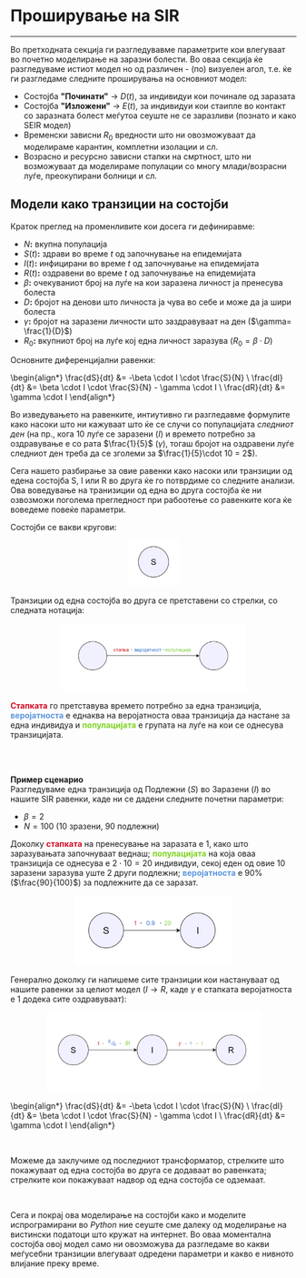 # Проширување на SIR 
*** 

Во претходната секција ги разгледувавме параметрите кои влегуваат во почетно моделирање на заразни болести. Во оваа секција ќе разгледуваме истиот модел но од различен - (по) визуелен агол, т.е. ќе ги разгледаме следните проширувања на основниот модел: 

 - Состојба **"Починати"** &#x2192; $D(t)$, за индивидуи кои починале од заразата 
 - Состојба **"Изложени"** &#x2192; $E(t)$, за индивидуи кои стаипле во контакт со заразната болест меѓутоа сеуште не се заразливи (познато и како SEIR модел) 
 - Временски зависни $R_0$ вредности што ни овозможуваат да моделираме карантин, комплетни изолации и сл. 
 - Возрасно и ресурсно зависни стапки на смртност, што ни возможуваат да моделираме популации со многу млади/возрасни луѓе, преокупирани болници и сл. 
 
## Модели како транзиции на состојби 
Краток преглед на променливите кои досега ги дефиниравме: 
- $N$**:** вкупна популација 
- $S(t)$**:** здрави во време $t$ од започнување на епидемијата 
- $I(t)$**:** инфицирани во време $t$ од започнување на епидемијата 
- $R(t)$**:** оздравени во време $t$ од започнување на епидемијата 
- $\beta$**:** очекуваниот број на луѓе на кои заразена личност ја пренесува болеста
- $D$**:** бројот на денови што личноста ја чува во себе и може да ја шири болеста
- $\gamma$**:** бројот на заразени личности што заздравуваат на ден ($\gamma= \frac{1}{D}$)
- $R_{0}$**:** вкупниот број на луѓе кој една личност заразува ($R_{0}=\beta \cdot D$)

Основните диференцијални равенки: 

\begin{align*}
\frac{dS}{dt} &= -\beta \cdot I \cdot \frac{S}{N} \\
\frac{dI}{dt} &= \beta \cdot I \cdot \frac{S}{N} - \gamma \cdot I \\
\frac{dR}{dt} &= \gamma \cdot I
\end{align*}


Во изведувањето на равенките, интиутивно ги разгледавме формулите како насоки што ни кажуваат што ќе се случи со популацијата *следниот ден* (на пр., кога 10 луѓе се заразени ($I$) и времето потребно за оздравување е со рата $\frac{1}{5}$ ($\gamma$), тогаш бројот на оздравени луѓе следниот ден треба да се зголеми за $\frac{1}{5}\cdot 10 = 2$). 

Сега нашето разбирање за овие равенки како насоки или транзиции од едена состојба S, I или R во друга ќе го потврдиме со следните анализи. Ова воведување на транизиции од една во друга состојба ќе ни озвозможи поголема прегледност при рабоотење со равенките кога ќе воведеме повеќе параметри. 

Состојби се вакви кругови: 

<p align="center">
<img src="images\Screenshot_1.png" style="width:18%;">
</p>


Транзиции од една состојба во друга се претставени со стрелки, со следната нотација: 

<p align="center">
<img src="images\Screenshot_2.png" style="width:65%;">
</p>

<b style='color: #d20b23'>Стапката</b> го претставува времето потребно за една транзиција, <b style='color: #5b96de'>веројатноста</b> е еднаква на веројатноста оваа транзиција да настане за една индивидуа и <b style='color: #7ed321'>популацијата</b> е групата на луѓе на кои се однесува транзицијата.

<br>
<br>

**Пример сценарио** <br> 
Разгледуваме една транзиција од Подлежни ($S$) во Заразени ($I$) во нашите SIR равенки, каде ни се дадени следните почетни параметри: 

- $\beta = 2$
- $N=100$ (10 зразени, 90 подлежни)

Доколку <b style='color: #d20b23'>стапката</b> на пренесување на заразата е 1, како што заразувањата започнуваат веднаш; <b style='color: #7ed321'>популацијата</b> на која оваа транзиција се однесува е $2\cdot 10 = 20$ индивидуи, секој еден од овие 10 заразени заразува уште 2 други подлежни; <b style='color: #5b96de'>веројатноста</b> е 90% ($\frac{90}{100}$) за подлежните да се заразат. 

<p align="center">
<img src="images\Screenshot_3.png" style="width:55%;">
</p>

Генерално доколку ги напишеме сите транзиции кои настануваат од нашите равенки за целиот модел ($I\rightarrow R$, каде $\gamma$ е стапката веројатноста е 1 додека сите оздравуваат): 

<p align="center">
<img src="images\Screenshot_4.png" style="width:75%;">
</p>

\begin{align*}
\frac{dS}{dt} &= -\beta \cdot I \cdot \frac{S}{N} \\
\frac{dI}{dt} &= \beta \cdot I \cdot \frac{S}{N} - \gamma \cdot I \\
\frac{dR}{dt} &= \gamma \cdot I
\end{align*}

<br>

Можеме да заклучиме од последниот трансформатор, стрелките што покажуваат од една состојба во друга се додаваат во равенката; стрелките кои покажуваат надвор од една состојба се одземаат. 

<br>

Сега и покрај ова моделирање на состојби како и моделите испрограмирани во *Python* ние сеуште сме далеку од моделирање на вистински податоци што кружат на интернет. Во оваа моментална состојба овој модел само ни овозможува да разгледаме во какви меѓусебни транзиции влегуваат одредени параметри и какво е нивното влијание преку време. 
